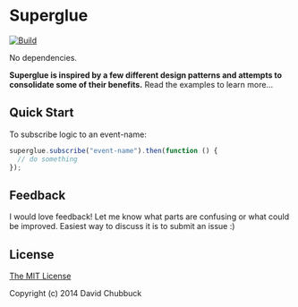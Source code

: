 Superglue
=========

[![Build](https://travis-ci.org/davidchubbs/superglue.png)](https://travis-ci.org/davidchubbs/superglue)

No dependencies.


**Superglue is inspired by a few different design patterns and attempts to consolidate some of their benefits.** Read the examples to learn more...


Quick Start
-----------

To subscribe logic to an event-name:

```js
superglue.subscribe("event-name").then(function () {
  // do something
});
```


Feedback
--------

I would love feedback! Let me know what parts are confusing or what could be improved. Easiest way to discuss it is to submit an issue :)


License
-------

[The MIT License](http://opensource.org/licenses/MIT)

Copyright (c) 2014 David Chubbuck